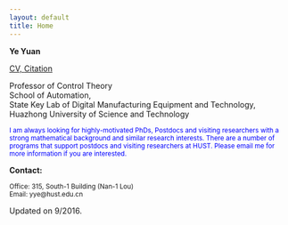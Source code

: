 ```yaml
---
layout: default
title: Home
---
```

<b>Ye Yuan</b>

<a href="https://hybrid.eecs.berkeley.edu/~yeyuan/cv_yeyuan_2016.pdf">CV, <a href="https://scholar.google.com/citations?user=Jhj7LZUAAAAJ&hl=en">Citation</a>

<p>Professor of Control Theory<br  />
School of Automation,<br  /> 
State Key Lab of Digital Manufacturing Equipment and Technology,<br  /> 
Huazhong University of Science and Technology </p>

<p><font color="blue"> <small> I am always looking for highly-motivated PhDs, Postdocs and visiting researchers with a strong mathematical background and similar research interests. There are a number of programs that support postdocs and visiting researchers at HUST. Please email me for more information if you are interested. </small></font></p>

<b>Contact:</b>

<p><small>Office: 315, South-1 Building (Nan-1 Lou) <br  />
Email: yye@hust.edu.cn</small></p>

<span class="footercued">
Updated on 9/2016.<br />
<span>


<script type="text/javascript" id="clustrmaps" src="//cdn.clustrmaps.com/map_v2.js?u=7Veh&d=yguR5_G3NUuhN_gFSGtzaYE7LKn1yFCyVuc9_ytJA_o"></script>
